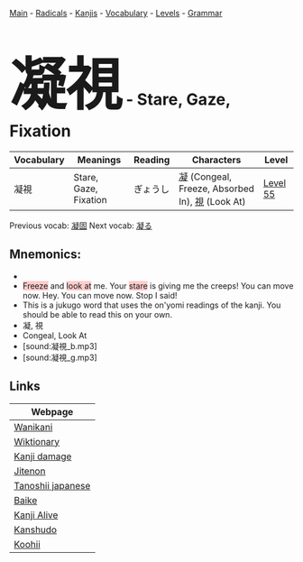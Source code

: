 <style> bigfont {font-size: 100px}</style>
[Main](../README.md) -
[Radicals](../radicals.md) -
[Kanjis](../kanjis.md) -
[Vocabulary](../vocabulary.md) -
[Levels](../levels.md) -
[Grammar](../grammar.md)
# <bigfont> 凝視</bigfont> - Stare, Gaze, Fixation 

| Vocabulary | Meanings | Reading | Characters | Level |
| --- | --- | --- | --- | --- |
| 凝視 | Stare, Gaze, Fixation | ぎょうし |  [凝](../kanjis/凝.md) (Congeal, Freeze, Absorbed In), [視](../kanjis/視.md) (Look At) | [Level 55](../levels/wk_level55.md) |

Previous vocab: [凝固](凝固.md) Next vocab: [凝る](凝る.md) 

## Mnemonics:

* 
* <span style="background-color:#ffcccb"> Freeze</span> and <span style="background-color:#ffcccb"> look at</span> me. Your <span style="background-color:#ffcccb"> stare</span> is giving me the creeps! You can move now. Hey. You can move now. Stop I said!
* This is a jukugo word that uses the on'yomi readings of the kanji. You should be able to read this on your own.
* 凝, 視
* Congeal, Look At
* [sound:凝視_b.mp3]
* [sound:凝視_g.mp3]


## Links 

| Webpage |
| --- |
| [Wanikani          ](https://www.wanikani.com/kanji/凝視) |
| [Wiktionary        ](https://en.wiktionary.org/wiki/凝視) |
| [Kanji damage      ](http://www.kanjidamage.com/kanji/search?utf8=✓&q=凝視) |
| [Jitenon           ](https://jitenon.com/kanji/凝視) |
| [Tanoshii japanese ](https://www.tanoshiijapanese.com/dictionary/kanji.cfm?k=凝視) |
| [Baike             ](https://baike.baidu.com/item/凝視) |
| [Kanji Alive       ](https://app.kanjialive.com/凝視) |
| [Kanshudo          ](https://www.kanshudo.com/searchmn?q=凝視) |
| [Koohii            ](https://kanji.koohii.com/study/kanji/凝視) |

